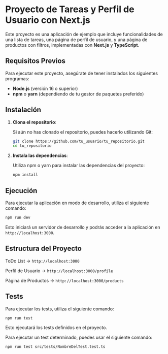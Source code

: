 # Proyecto de Tareas y Perfil de Usuario con Next.js

Este proyecto es una aplicación de ejemplo que incluye funcionalidades de una lista de tareas, una página de perfil de usuario, y una página de productos con filtros, implementadas con **Next.js** y **TypeScript**.

## Requisitos Previos

Para ejecutar este proyecto, asegúrate de tener instalados los siguientes programas:

- **Node.js** (versión 16 o superior)
- **npm** o **yarn** (dependiendo de tu gestor de paquetes preferido)

## Instalación

1. **Clona el repositorio**:

   Si aún no has clonado el repositorio, puedes hacerlo utilizando Git:

   ```bash
   git clone https://github.com/tu_usuario/tu_repositorio.git
   cd tu_repositorio

2. **Instala las dependencias**:

   Utiliza npm o yarn para instalar las dependencias del proyecto:

   ```bash
   npm install
   ```

## Ejecución
Para ejecutar la aplicación en modo de desarrollo, utiliza el siguiente comando:

```bash
npm run dev
```
Esto iniciará un servidor de desarrollo y podrás acceder a la aplicación en `http://localhost:3000`.

## Estructura del Proyecto
ToDo List -> `http://localhost:3000`

Perfil de Usuario -> `http://localhost:3000/profile`

Página de Productos -> `http://localhost:3000/products`

## Tests
Para ejecutar los tests, utiliza el siguiente comando:

```bash
npm run test
```
Esto ejecutará los tests definidos en el proyecto.

Para ejecutar un test determinado, puedes usar el siguiente comando:

```bash
npm run test src/tests/NombreDelTest.test.ts
```